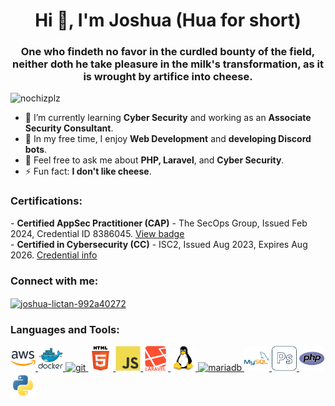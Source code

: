 <h1 align="center">Hi 👋, I'm Joshua (Hua for short)</h1>
<h3 align="center">One who findeth no favor in the curdled bounty of the field, neither doth he take pleasure in the milk's transformation, as it is wrought by artifice into cheese.</h3>

<p align="left"> <img src="https://komarev.com/ghpvc/?username=nochizplz&label=Profile%20views&color=0e75b6&style=flat" alt="nochizplz" /> </p>

- 🌱 I’m currently learning **Cyber Security** and working as an **Associate Security Consultant**.
- 🎨 In my free time, I enjoy **Web Development** and **developing Discord bots**.
- 💬 Feel free to ask me about **PHP, Laravel**, and **Cyber Security**.
- ⚡ Fun fact: **I don't like cheese**.

<h3 align="left">Certifications:</h3>
<p align="left">
- <b>Certified AppSec Practitioner (CAP)</b> - The SecOps Group, Issued Feb 2024, Credential ID 8386045. <a href="https://www.credly.com/badges/b89ec903-5382-4f71-9fb1-c917827728fc/linked_in_profile">View badge</a><br>
- <b>Certified in Cybersecurity (CC)</b> - ISC2, Issued Aug 2023, Expires Aug 2026. <a href="https://www.credly.com">Credential info</a>
</p>

<h3 align="left">Connect with me:</h3>
<p align="left">
<a href="https://linkedin.com/in/joshua-lictan-992a40272" target="blank"><img align="center" src="https://raw.githubusercontent.com/rahuldkjain/github-profile-readme-generator/master/src/images/icons/Social/linked-in-alt.svg" alt="joshua-lictan-992a40272" height="30" width="40" /></a>
</p>

<h3 align="left">Languages and Tools:</h3>
<p align="left">
<a href="https://aws.amazon.com" target="_blank" rel="noreferrer"> <img src="https://raw.githubusercontent.com/devicons/devicon/master/icons/amazonwebservices/amazonwebservices-original-wordmark.svg" alt="aws" width="40" height="40"/> </a>
<a href="https://www.docker.com/" target="_blank" rel="noreferrer"> <img src="https://raw.githubusercontent.com/devicons/devicon/master/icons/docker/docker-original-wordmark.svg" alt="docker" width="40" height="40"/> </a>
<a href="https://git-scm.com/" target="_blank" rel="noreferrer"> <img src="https://www.vectorlogo.zone/logos/git-scm/git-scm-icon.svg" alt="git" width="40" height="40"/> </a>
<a href="https://www.w3.org/html/" target="_blank" rel="noreferrer"> <img src="https://raw.githubusercontent.com/devicons/devicon/master/icons/html5/html5-original-wordmark.svg" alt="html5" width="40" height="40"/> </a>
<a href="https://developer.mozilla.org/en-US/docs/Web/JavaScript" target="_blank" rel="noreferrer"> <img src="https://raw.githubusercontent.com/devicons/devicon/master/icons/javascript/javascript-original.svg" alt="javascript" width="40" height="40"/> </a>
<a href="https://laravel.com/" target="_blank" rel="noreferrer"> <img src="https://raw.githubusercontent.com/devicons/devicon/master/icons/laravel/laravel-plain-wordmark.svg" alt="laravel" width="40" height="40"/> </a>
<a href="https://www.linux.org/" target="_blank" rel="noreferrer"> <img src="https://raw.githubusercontent.com/devicons/devicon/master/icons/linux/linux-original.svg" alt="linux" width="40" height="40"/> </a>
<a href="https://mariadb.org/" target="_blank" rel="noreferrer"> <img src="https://www.vectorlogo.zone/logos/mariadb/mariadb-icon.svg" alt="mariadb" width="40" height="40"/> </a>
<a href="https://www.mysql.com/" target="_blank" rel="noreferrer"> <img src="https://raw.githubusercontent.com/devicons/devicon/master/icons/mysql/mysql-original-wordmark.svg" alt="mysql" width="40" height="40"/> </a>
<a href="https://www.photoshop.com/en" target="_blank" rel="noreferrer"> <img src="https://raw.githubusercontent.com/devicons/devicon/master/icons/photoshop/photoshop-line.svg" alt="photoshop" width="40" height="40"/> </a>
<a href="https://www.php.net" target="_blank" rel="noreferrer"> <img src="https://raw.githubusercontent.com/devicons/devicon/master/icons/php/php-original.svg" alt="php" width="40" height="40"/> </a>
<a href="https://www.python.org" target="_blank" rel="noreferrer"> <img src="https://raw.githubusercontent.com/devicons/devicon/master/icons/python/python-original.svg" alt="python" width="40" height="40"/>
</p>


